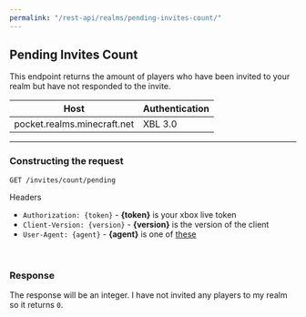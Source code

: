 ```yaml
---
permalink: "/rest-api/realms/pending-invites-count/"
---
```


## Pending Invites Count
This endpoint returns the amount of players who have been invited to your realm but have not responded to the invite.

| Host                        | Authentication |
| --------------------------- | -------------- |
| pocket.realms.minecraft.net | XBL 3.0        |

---

### Constructing the request
```
GET /invites/count/pending
```

Headers  
* `Authorization: {token}`    - **{token}** is your xbox live token  
* `Client-Version: {version}` - **{version}** is the version of the client
* `User-Agent: {agent}`       - **{agent}** is one of [these](../../#user-agents)

<br>

### Response
The response will be an integer. I have not invited any players to my realm so it returns `0`.
